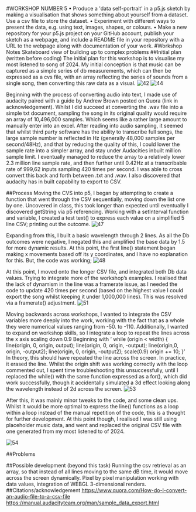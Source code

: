 #WORKSHOP NUMBER 5
•	Produce a 'data self-portrait' in a p5.js sketch by making a visualisation that shows something about yourself from a dataset. Use a csv file to store the dataset.
•	Experiment with different ways to present the data, e.g. using text, images, shapes, or colours.
•	Make a new repository for your p5.js project on your GitHub account, publish your sketch as a webpage, and include a README file in your repository with a URL to the webpage along with documentation of your work.
#Workshop Notes
Skateboard view of building up to complex problems
##Initial plan (written before coding)
The initial plan for this workshop is to visualise my most listened to song of 2024. My initial conception is that music can be captured as a simple series of db measurements, which can then be expressed as a cvs file, with an array reflecting the series of sounds from a single song, then converting this raw data as a visual.
![42](https://github.com/user-attachments/assets/ec6bd4fa-816b-43ab-9031-54fef2eb3952)
![44](https://github.com/user-attachments/assets/2e425a3d-e798-44fe-a823-c86eb6596845)


Beginning with the process of converting audio into text, I made use of audacity paired with a guide by Andrew Brown posted on Quora (link in acknowledgement). Whilst I did succeed at converting the .wav file into a simple txt document, sampling the song in its original quality would require an array of 10,496,000 samples. Which seems like a rather large amount to manually enter into an excel.
After reading into audio sampling, it seemed that whilst third party software has the ability to transcribe full songs, the large sample number is reflected in Hz (generally 48,000 samples per second/48Hz), and that by reducing the quality of this, I could lower the sample rate into a simpler array, and stay under Audacities inbuilt million sample limit. I eventually managed to reduce the array to a relatively lower 2.3 million line sample rate, and then further until 0.42Hz at a transcribable rate of 999,62 inputs sampling 420 times per second. I was able to cross convert this back and forth between .txt and .wav. I also discovered that audacity has in built capability to export to CSV. 



##Process
Moving the CVS into p5, I began by attempting to create a function that went through the CSV sequentially, moving down the list one by one. Uncovered in class, this took longer than expected until eventually I discovered getString via p5 referencing. Working with a setInterval function and variable, I created a test text() to express each value on a simplified 5 line CSV; printing out the outcome.
![47](https://github.com/user-attachments/assets/29f37083-b120-4d8c-af44-19023d184810)

Expanding from this, I built a basic wavelength through 2 lines. As all the Db outcomes were negative, I negated this and amplified the base data by 1.5 for more dynamic results. At this point, the first line() statement began making x movements based off its y coordinates, and I have no explanation for this. But, the code was working; 
![48](https://github.com/user-attachments/assets/ceb07d22-c098-4c6e-ba12-46bdc12982de)

At this point, I moved onto the longer CSV file, and integrated both Db data values. Trying to integrate more of the workshop’s examples. I realised that the lack of dynamism in the line was a framerate issue, as I needed the code to update 420 times per second (based on the highest value I could export the song whilst keeping it under 1,000,000 lines). This was resolved via a framerate() adjustment. 
![51](https://github.com/user-attachments/assets/87aaf287-b2c1-4d30-b617-8b6826844961)

Moving backwards across workshops, I wanted to integrate the CSV variables more deeply into the work, working with the fact that as a whole they were numerical values ranging from -50. to -110. Additionally, I wanted to expand on workshop skills, so I integrate a loop to repeat the lines across the x axis scaling down 0.9
Beginning with 
‘  while (origin < width) {
    line(origin, 0, origin, output);
    line(origin, 0, origin, -output);
    line(origin,0, origin, -output2);
    line(origin, 0, origin, -output2);
    scale(0.9)
    origin += 10;
  }’
In theory, this should have repeated the line across the screen. In practice, it erased the line. Whilst the origin shift was working correctly with the loop commented out, I spent time troubleshooting this unsuccessfully, until I replaced the while() with the same function expressed as a for(), which did work successfully, though it accidentally simulated a 3d effect looking along the wavelength instead of 2d across the screen.
![53](https://github.com/user-attachments/assets/821d3f4f-d24d-4b70-a004-109a29ab16c0)

After this, it was mainly minor tweaks to the code, and some clean ups. Whilst it would be more optimal to express the line() functions as a loop within a loop instead of the manual repetition of the code, this is a thought for further development.
At this point though, I realised I was still using placeholder music data, and went and replaced the original CSV file with one generated from my most listened to of 2024. 

![54](https://github.com/user-attachments/assets/46460104-883c-468e-b03a-841553ae678b)


##Problems


##Possible development (beyond this task)
Running the csv retrieval as an array, so that instead of all lines moving to the same dB time, it would move across the screen dynamically. Pixel by pixel manipulation working with data values, integration of WEBGL 3-dimensional renders.
##Citations/acknowledgement	
https://www.quora.com/How-do-I-convert-an-audio-file-to-a-csv-file
https://manual.audacityteam.org/man/sample_data_export.html
